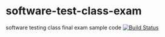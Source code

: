 # software-test-class-exam
software testing class final exam sample code
[![Build Status](https://travis-ci.org/Yun-Chih/software-test-class-exam.svg?branch=master)](https://travis-ci.org/Yun-Chih/software-test-class-exam)

